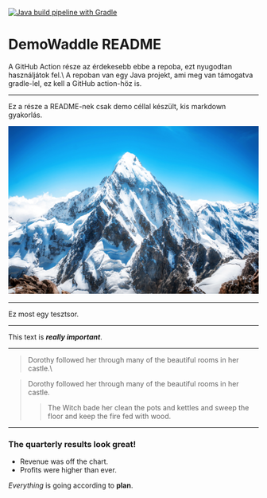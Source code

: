 [![Java build pipeline with Gradle](https://github.com/vince-pongracz/demoWaddle/actions/workflows/gradle.yml/badge.svg)](https://github.com/vince-pongracz/demoWaddle/actions/workflows/gradle.yml)

# DemoWaddle README

A GitHub Action része az érdekesebb ebbe a repoba, ezt nyugodtan használjátok fel.\\
A repoban van egy Java projekt, ami meg van támogatva gradle-lel, ez kell a GitHub action-höz is.



_________________

Ez a része a README-nek csak demo céllal készült, kis markdown gyakorlás.

![](/resources/mountain.jpg)
_________________

Ez most egy tesztsor.
_________________

This text is ***really important***.
_________________

> Dorothy followed her through many of the beautiful rooms in her castle.\

> Dorothy followed her through many of the beautiful rooms in her castle.
>
>> The Witch bade her clean the pots and kettles and sweep the floor and keep the fire fed with wood.
_________________

### The quarterly results look great!
 - Revenue was off the chart.
 - Profits were higher than ever.

*Everything* is going according to **plan**.
